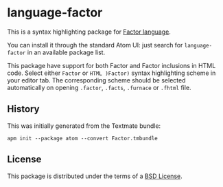 language-factor
===============

This is a syntax highlighting package for [Factor language][factor].

You can install it through the standard Atom UI: just search for
`language-factor` in an available package list.

This package have support for both Factor and Factor inclusions in HTML code.
Select either `Factor` or `HTML )Factor)` syntax highlighting scheme in your
editor tab. The corresponding scheme should be selected automatically on opening
`.factor`, `.facts`, `.furnace` or `.fhtml` file.

History
-------

This was initially generated from the Textmate bundle:

    apm init --package atom --convert Factor.tmbundle

License
-------

This package is distributed under the terms of a [BSD License][bsd-license].

[factor]: https://factorcode.org/
[bsd-license]: https://opensource.org/licenses/BSD

